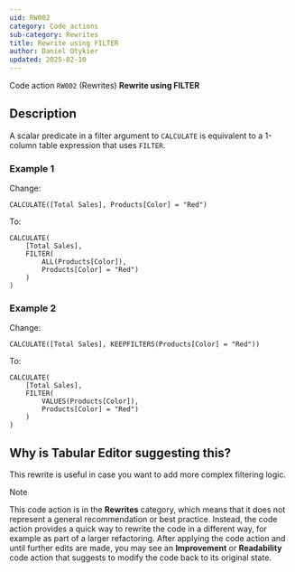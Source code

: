 ```yaml
---
uid: RW002
category: Code actions
sub-category: Rewrites
title: Rewrite using FILTER
author: Daniel Otykier
updated: 2025-02-10
---
```


Code action `RW002` (Rewrites) **Rewrite using FILTER**

## Description

A scalar predicate in a filter argument to `CALCULATE` is equivalent to a 1-column table expression that uses `FILTER`.

### Example 1

Change:

```dax
CALCULATE([Total Sales], Products[Color] = "Red")
```

To:

```dax
CALCULATE(
	[Total Sales],
	FILTER(
		ALL(Products[Color]), 
		Products[Color] = "Red")
	)
)
```

### Example 2

Change:

```dax
CALCULATE([Total Sales], KEEPFILTERS(Products[Color] = "Red"))
```

To:

```dax
CALCULATE(
	[Total Sales],
	FILTER(
		VALUES(Products[Color]), 
		Products[Color] = "Red")
	)
)
```

## Why is Tabular Editor suggesting this?

This rewrite is useful in case you want to add more complex filtering logic.

> [!NOTE]
> This code action is in the **Rewrites** category, which means that it does not represent a general recommendation or best practice. Instead, the code action provides a quick way to rewrite the code in a different way, for example as part of a larger refactoring. After applying the code action and until further edits are made, you may see an **Improvement** or **Readability** code action that suggests to modify the code back to its original state.